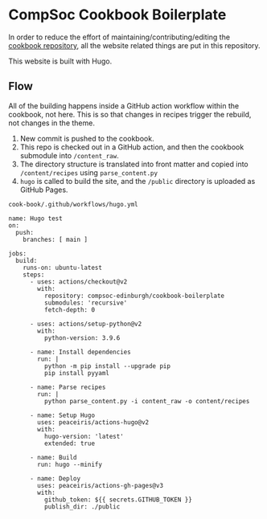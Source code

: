 # CompSoc Cookbook Boilerplate

In order to reduce the effort of maintaining/contributing/editing the [cookbook repository](https://github.com/compsoc-edinburgh/cook-book), all the website related things are put in this repository.

This website is built with Hugo.

## Flow

All of the building happens inside a GitHub action workflow within the cookbook, not here. This is so that changes in recipes trigger the rebuild, not changes in the theme.

1. New commit is pushed to the cookbook.
2. This repo is checked out in a GitHub action, and then the cookbook submodule into `/content_raw`.
3. The directory structure is translated into front matter and copied into `/content/recipes` using `parse_content.py`
4. `hugo` is called to build the site, and the `/public` directory is uploaded as GitHub Pages.

`cook-book/.github/workflows/hugo.yml`
```
name: Hugo test
on:
  push:
    branches: [ main ]

jobs:
  build:
    runs-on: ubuntu-latest
    steps:
      - uses: actions/checkout@v2
        with:
          repository: compsoc-edinburgh/cookbook-boilerplate
          submodules: 'recursive'
          fetch-depth: 0

      - uses: actions/setup-python@v2
        with:
          python-version: 3.9.6

      - name: Install dependencies
        run: |
          python -m pip install --upgrade pip
          pip install pyyaml

      - name: Parse recipes
        run: |
          python parse_content.py -i content_raw -o content/recipes

      - name: Setup Hugo
        uses: peaceiris/actions-hugo@v2
        with:
          hugo-version: 'latest'
          extended: true

      - name: Build
        run: hugo --minify

      - name: Deploy
        uses: peaceiris/actions-gh-pages@v3
        with:
          github_token: ${{ secrets.GITHUB_TOKEN }}
          publish_dir: ./public
```
